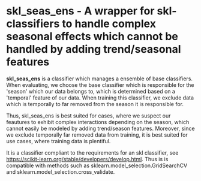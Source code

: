 skl_seas_ens - A wrapper for skl-classifiers to handle 
complex seasonal effects which cannot be handled by adding
trend/seasonal features 
============================================================

**skl_seas_ens** is a classifier which manages a ensemble of base classifiers.
When evaluating, we choose the base classifier which is responsible for the
'season' which our data belongs to, which is determined based on a 'temporal' feature
of our data. When training this classifier, we exclude data which is temporally to 
far removed from the season it is responsible for.

Thus, skl_seas_ens is best suited for cases, where we suspect our feautures to exhibit 
complex interactions depending on the season, which cannot
easily be modeled by adding trend/season features. Moreover, since
we exclude temporally far removed data from training, it is best suited
for use cases, where training data is plentiful.

It is a classifier compliant to the requirements for an
skl classifier, see https://scikit-learn.org/stable/developers/develop.html.
Thus is is compatible with methods such as sklearn.model_selection.GridSearchCV
 and sklearn.model_selection.cross_validate.

